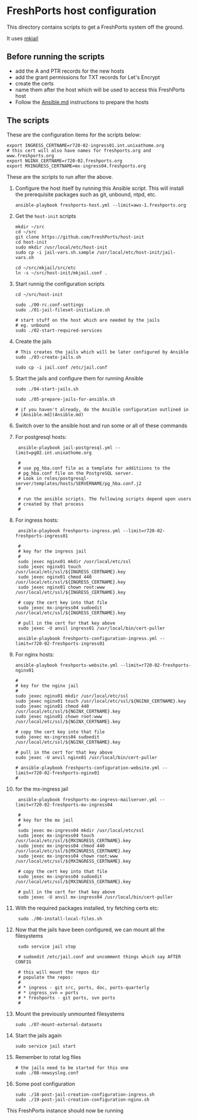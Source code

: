 # FreshPorts host configuration

This directory contains scripts to get a FreshPorts system off the ground.

It uses [mkjail](https://github.com/mkjail/mkjail)

## Before running the scripts

* add the A and PTR records for the new hosts
* add the grant permissions for TXT records for Let's Encrypt
* create the certs
* name them after the host which will be used to access this FreshPorts host
* Follow the [Ansible.md](Ansible.md) instructions to prepare the hosts

## The scripts

These are the configuration items for the scripts below:

    export INGRESS_CERTNAME=r720-02-ingress01.int.unixathome.org
    # this cert will also have names for freshports.org and www.freshports.org
    export NGINX_CERTNAME=r720-02.freshports.org
    export MXINGRESS_CERTNAME=mx-ingress04.freshports.org

These are the scripts to run after the above.

1.  Configure the host itself by running this Ansible script. This will
install the prerequisite packages such as git, unbound, ntpd, etc.

        ansible-playbook freshports-host.yml --limit=aws-1.freshports.org

1.  Get the `host-init` scripts
    
        mkdir ~/src
        cd ~/src
        git clone https://github.com/FreshPorts/host-init
        cd host-init
        sudo mkdir /usr/local/etc/host-init
        sudo cp -i jail-vars.sh.sample /usr/local/etc/host-init/jail-vars.sh

        cd ~/src/mkjail/src/etc
        ln -s ~/src/host-init/mkjail.conf .

1.  Start runnig the configuration scripts

        cd ~/src/host-init

        sudo ./00-rc.conf-settings
        sudo ./01-jail-fileset-initialize.sh

        # start stuff on the host which are needed by the jails
        # eg. unbound
        sudo ./02-start-required-services

1.  Create the jails

        # This creates the jails which will be later configured by Ansible
        sudo ./03-create-jails.sh

        sudo cp -i jail.conf /etc/jail.conf

1.  Start the jails and configure them for running Ansible

        sudo ./04-start-jails.sh

        sudo ./05-prepare-jails-for-ansible.sh

        # if you haven't already, do the Ansible configuration outlined in
        # [Ansible.md](Ansible.md)

1.  Switch over to the ansible host and run some or all of these commands


1. For postgresql hosts:

        ansible-playbook jail-postgresql.yml --limit=pg02.int.unixathome.org

        #
        # use pg_hba.conf file as a template for additiions to the
        # pg_hba.conf file on the PostgreSQL server.
        # Look in roles/postgresql-server/templates/hosts/SERVERNAME/pg_hba.conf.j2
        #

        # run the ansible scripts. The following scripts depend upon users
        # created by that process
        #

1. For ingress hosts:

        ansible-playbook freshports-ingress.yml --limit=r720-02-freshports-ingress01

        #
        # key for the ingress jail
        #
        sudo jexec nginx01 mkdir /usr/local/etc/ssl
        sudo jexec nginx01 touch /usr/local/etc/ssl/${INGRESS_CERTNAME}.key
        sudo jexec nginx01 chmod 440 /usr/local/etc/ssl/${INGRESS_CERTNAME}.key
        sudo jexec nginx01 chown root:www /usr/local/etc/ssl/${INGRESS_CERTNAME}.key

        # copy the cert key into that file
        sudo jexec mx-ingress04 sudoedit /usr/local/etc/ssl/${INGRESS_CERTNAME}.key

        # pull in the cert for that key above
        sudo jexec -U anvil ingress01 /usr/local/bin/cert-puller

        ansible-playbook freshports-configuration-ingress.yml --limit=r720-02-freshports-ingress01


1.  For nginx hosts:

        ansible-playbook freshports-website.yml --limit=r720-02-freshports-nginx01

        #
        # key for the nginx jail
        #
        sudo jexec nginx01 mkdir /usr/local/etc/ssl
        sudo jexec nginx01 touch /usr/local/etc/ssl/${NGINX_CERTNAME}.key
        sudo jexec nginx01 chmod 440 /usr/local/etc/ssl/${NGINX_CERTNAME}.key
        sudo jexec nginx01 chown root:www /usr/local/etc/ssl/${NGINX_CERTNAME}.key

        # copy the cert key into that file
        sudo jexec mx-ingress04 sudoedit /usr/local/etc/ssl/${NGINX_CERTNAME}.key

        # pull in the cert for that key above
        sudo jexec -U anvil nginx01 /usr/local/bin/cert-puller

        # ansible-playbook freshports-configuration-website.yml --limit=r720-02-freshports-nginx01
        #

1. for the mx-ingress jail

        ansible-playbook freshports-mx-ingress-mailserver.yml --limit=r720-02-freshports-mx-ingress04

        #
        # key for the mx jail
        #
        sudo jexec mx-ingress04 mkdir /usr/local/etc/ssl
        sudo jexec mx-ingress04 touch /usr/local/etc/ssl/${MXINGRESS_CERTNAME}.key
        sudo jexec mx-ingress04 chmod 440 /usr/local/etc/ssl/${MXINGRESS_CERTNAME}.key
        sudo jexec mx-ingress04 chown root:www /usr/local/etc/ssl/${MXINGRESS_CERTNAME}.key

        # copy the cert key into that file
        sudo jexec mx-ingress04 sudoedit /usr/local/etc/ssl/${MXINGRESS_CERTNAME}.key

        # pull in the cert for that key above
        sudo jexec -U anvil mx-ingress04 /usr/local/bin/cert-puller

1. With the required packages installed, try fetching certs etc:

        sudo ./06-install-local-files.sh

1. Now that the jails have been configured, we can mount all the filesystems

        sudo service jail stop

        # sudoedit /etc/jail.conf and uncomment things which say AFTER CONFIG

        # this will mount the repos dir
        # populate the repos:
        #
        # * ingress - git src, ports, doc, ports-quarterly
        # * ingress_svn = ports
        # * freshports - git ports, svn ports
        #
1.  Mount the previously unmounted filesystems

        sudo ./07-mount-external-datasets

1.  Start the jails again

        sudo service jail start



1.  Remember to rotat log files

        # the jails need to be started for this one
        sudo ./08-newsyslog.conf

1.  Some post configuration

        sudo ./18-post-jail-creation-configuration-ingress.sh
        sudo ./19-post-jail-creation-configuration-nginx.sh

This FreshPorts instance should now be running
